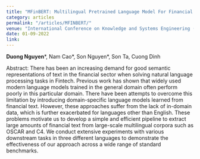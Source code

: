 ```yaml
---
title: "MFinBERT: Multilingual Pretrained Language Model For Financial Domain"
category: articles
permalink: "/articles/MFINBERT/"
venue: "International Conference on Knowledge and Systems Engineering (KSE)"
date: 01-09-2022
link: 
---
```

[comment]: <> (<a href="https://arxiv.org/abs/2002.07367">Arxiv</a>.)
<b>Duong Nguyen</b>\*, Nam Cao\*, Son Nguyen\*, Son Ta, Cuong Dinh

Abstract: There has been an increasing demand for good semantic representations of text in the financial sector when solving natural language processing tasks in Fintech. Previous work has shown that widely used modern language models trained in the general domain often perform poorly in this particular domain. There have been attempts to overcome this limitation by introducing domain-specific language models learned from financial text. However, these approaches suffer from the lack of in-domain data, which is further exacerbated for languages other than English. These problems motivate us to develop a simple and efficient pipeline to extract large amounts of financial text from large-scale multilingual corpora such as OSCAR and C4. We conduct extensive experiments with various downstream tasks in three different languages to demonstrate the effectiveness of our approach across a wide range of standard benchmarks.
